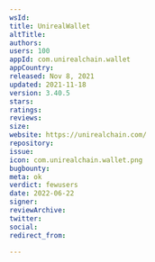 ```yaml
---
wsId: 
title: UnirealWallet
altTitle: 
authors: 
users: 100
appId: com.unirealchain.wallet
appCountry: 
released: Nov 8, 2021
updated: 2021-11-18
version: 3.40.5
stars: 
ratings: 
reviews: 
size: 
website: https://unirealchain.com/
repository: 
issue: 
icon: com.unirealchain.wallet.png
bugbounty: 
meta: ok
verdict: fewusers
date: 2022-06-22
signer: 
reviewArchive: 
twitter: 
social: 
redirect_from: 

---
```



